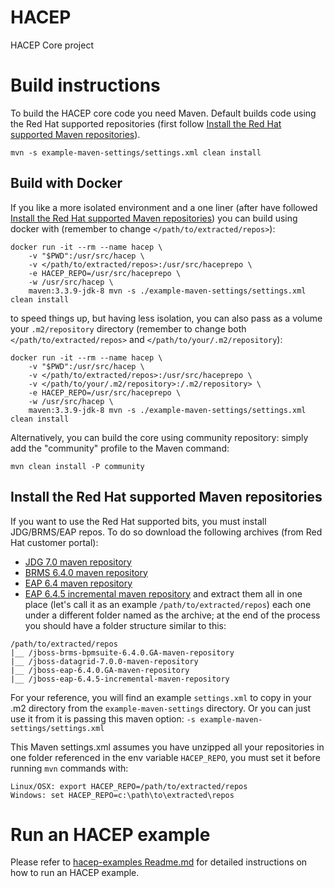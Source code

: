 HACEP
=====

HACEP Core project

Build instructions
==================

To build the HACEP core code you need Maven. Default builds code using the Red Hat supported repositories (first follow [Install the Red Hat supported Maven repositories](#install-the-red-hat-supported-maven-repositories)). 

```shell
mvn -s example-maven-settings/settings.xml clean install
```

Build with Docker
-----------------
If you like a more isolated environment and a one liner (after have followed [Install the Red Hat supported Maven repositories](#install-the-red-hat-supported-maven-repositories)) you can build using docker with (remember to change `</path/to/extracted/repos>`):
 
```shell
docker run -it --rm --name hacep \ 
    -v "$PWD":/usr/src/hacep \
    -v </path/to/extracted/repos>:/usr/src/haceprepo \ 
    -e HACEP_REPO=/usr/src/haceprepo \
    -w /usr/src/hacep \
    maven:3.3.9-jdk-8 mvn -s ./example-maven-settings/settings.xml clean install
```

to speed things up, but having less isolation, you can also pass as a volume your `.m2/repository` directory (remember to change both `</path/to/extracted/repos>` and `</path/to/your/.m2/repository`):

```shell
docker run -it --rm --name hacep \
    -v "$PWD":/usr/src/hacep \
    -v </path/to/extracted/repos>:/usr/src/haceprepo \
    -v </path/to/your/.m2/repository>:/.m2/repository> \
    -e HACEP_REPO=/usr/src/haceprepo \
    -w /usr/src/hacep \
    maven:3.3.9-jdk-8 mvn -s ./example-maven-settings/settings.xml clean install
```

Alternatively, you can build the core using community repository: simply add the "community" profile to the Maven command:

```shell
mvn clean install -P community
```

Install the Red Hat supported Maven repositories
------------------------------------------------

If you want to use the Red Hat supported bits, you must install JDG/BRMS/EAP repos. To do so download the following archives (from Red Hat customer portal):
* [JDG 7.0 maven repository](https://access.redhat.com/jbossnetwork/restricted/softwareDownload.html?softwareId=45411&product=data.grid)
* [BRMS 6.4.0 maven repository](https://access.redhat.com/jbossnetwork/restricted/softwareDownload.html?softwareId=48311&product=brms)
* [EAP 6.4 maven repository](https://access.redhat.com/jbossnetwork/restricted/softwareDownload.html?softwareId=37363&product=appplatform)
* [EAP 6.4.5 incremental maven repository](https://access.redhat.com/jbossnetwork/restricted/softwareDownload.html?softwareId=40881&product=appplatform)
and extract them all in one place (let's call it as an example `/path/to/extracted/repos`) each one under a different folder named as the archive; at the end of the process you should have a folder structure similar to this:
```shell
/path/to/extracted/repos
|__ /jboss-brms-bpmsuite-6.4.0.GA-maven-repository
|__ /jboss-datagrid-7.0.0-maven-repository
|__ /jboss-eap-6.4.0.GA-maven-repository
|__ /jboss-eap-6.4.5-incremental-maven-repository
```

For your reference, you will find an example `settings.xml` to copy in your .m2 directory from the `example-maven-settings` directory.
Or you can just use it from it is passing this maven option: `-s example-maven-settings/settings.xml`

This Maven settings.xml assumes you have unzipped all your repositories in one folder referenced in the env variable `HACEP_REPO`, you must set it before running `mvn` commands with:
```shell
Linux/OSX: export HACEP_REPO=/path/to/extracted/repos
Windows: set HACEP_REPO=c:\path\to\extracted\repos
```

Run an HACEP example
====================

Please refer to [hacep-examples Readme.md](hacep-examples/README.md) for detailed instructions on how to run an HACEP example.

